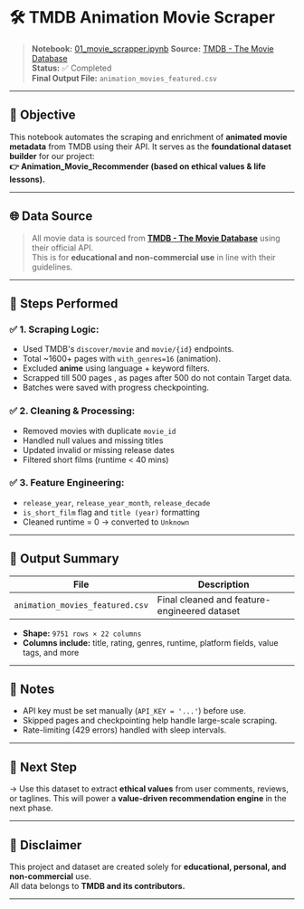 # 🛠️ TMDB Animation Movie Scraper

> **Notebook:** [01_movie_scrapper.ipynb](https://github.com/Shrishti2401/Animation_Movie_Recommender/blob/main/scrapper/01_movie_scapper.ipynb)
> **Source:** [TMDB - The Movie Database](https://www.themoviedb.org/)  
> **Status:** ✅ Completed  
> **Final Output File:** `animation_movies_featured.csv`

---

## 🎯 Objective

This notebook automates the scraping and enrichment of **animated movie metadata** from TMDB using their API. It serves as the **foundational dataset builder** for our project:  
**👉 Animation_Movie_Recommender (based on ethical values & life lessons).**

---

## 🌐 Data Source

> All movie data is sourced from **[TMDB - The Movie Database](https://www.themoviedb.org/)** using their official API.  
> This is for **educational and non-commercial use** in line with their guidelines.

---

## 🧪 Steps Performed

### ✅ 1. Scraping Logic:
- Used TMDB's `discover/movie` and `movie/{id}` endpoints.
- Total ~1600+ pages with `with_genres=16` (animation).
- Excluded **anime** using language + keyword filters.
- Scrapped till 500 pages , as pages after 500 do not contain Target data.
- Batches were saved with progress checkpointing.

### ✅ 2. Cleaning & Processing:
- Removed movies with duplicate `movie_id`
- Handled null values and missing titles
- Updated invalid or missing release dates
- Filtered short films (runtime < 40 mins)

### ✅ 3. Feature Engineering:
- `release_year`, `release_year_month`, `release_decade`
- `is_short_film` flag and `title (year)` formatting
- Cleaned runtime = 0 → converted to `Unknown`

---

## 📁 Output Summary

| File                          | Description                            |
|-------------------------------|----------------------------------------|
| `animation_movies_featured.csv` | Final cleaned and feature-engineered dataset |

- **Shape:** `9751 rows × 22 columns`
- **Columns include:** title, rating, genres, runtime, platform fields, value tags, and more

---

## 📌 Notes

- API key must be set manually (`API_KEY = '...'`) before use.
- Skipped pages and checkpointing help handle large-scale scraping.
- Rate-limiting (429 errors) handled with sleep intervals.

---

## 🚀 Next Step

→ Use this dataset to extract **ethical values** from user comments, reviews, or taglines. This will power a **value-driven recommendation engine** in the next phase.

---

## 📢 Disclaimer

This project and dataset are created solely for **educational, personal, and non-commercial** use.  
All data belongs to **TMDB and its contributors.**

---
